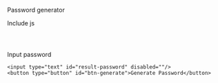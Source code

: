 Password generator 
<p>Include js</p>
<code>
  <script src="script.js">
  </script>
</code>
<p>Input password</p>

    <input type="text" id="result-password" disabled=""/>
    <button type="button" id="btn-generate">Generate Password</button>

